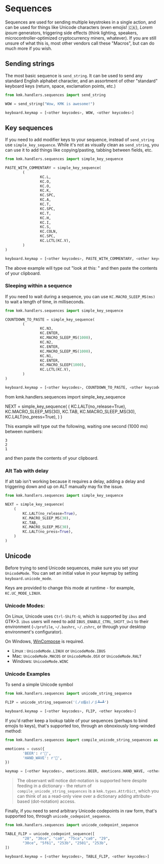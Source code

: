 # Sequences

Sequences are used for sending multiple keystrokes in a single action, and can
be used for things like Unicode characters (even emojis! 🇨🇦), _Lorem ipsum_
generators, triggering side effects (think lighting, speakers,
microcontroller-optimized cryptocurrency miners, whatever). If you are still
unsure of what this is, most other vendors call these "Macros", but can do much
more if you wish.

## Sending strings
The most basic sequence is `send_string`. It can be used to send any standard
English alphabet character, and an assortment of other "standard" keyboard keys
(return, space, exclamation points, etc.)

```python
from kmk.handlers.sequences import send_string

WOW = send_string("Wow, KMK is awesome!")

keyboard.keymap = [<other keycodes>, WOW, <other keycodes>]
```

## Key sequences
If you need to add modifier keys to your sequence, instead of `send_string` use
`simple_key_sequence`. While it's not as visually clean as `send_string`, you can
use it to add things like copying/pasting, tabbing between fields, etc.

```python
from kmk.handlers.sequences import simple_key_sequence

PASTE_WITH_COMMENTARY = simple_key_sequence(
        (
                KC.L,
                KC.O,
                KC.O,
                KC.K,
                KC.SPC,
                KC.A,
                KC.T,
                KC.SPC,
                KC.T,
                KC.H,
                KC.I,
                KC.S,
                KC.COLN,
                KC.SPC,
                KC.LCTL(KC.V),
        )
)

keyboard.keymap = [<other keycodes>, PASTE_WITH_COMMENTARY, <other keycodes>]
```

The above example will type out "look at this: " and then paste the contents of your
clipboard.


### Sleeping within a sequence

If you need to wait during a sequence, you can use `KC.MACRO_SLEEP_MS(ms)` to wait a 
length of time, in milliseconds.

```python
from kmk.handlers.sequences import simple_key_sequence

COUNTDOWN_TO_PASTE = simple_key_sequence(
        (
                KC.N3,
                KC.ENTER,
                KC.MACRO_SLEEP_MS(1000),
                KC.N2,
                KC.ENTER,
                KC.MACRO_SLEEP_MS(1000),
                KC.N1,
                KC.ENTER,
                KC.MACRO_SLEEP(1000),
                KC.LCTL(KC.V),
        )
)

keyboard.keymap = [<other keycodes>, COUNTDOWN_TO_PASTE, <other keycodes>]
```

from kmk.handlers.sequences import simple_key_sequence

NEXT = simple_key_sequence(
    (
        KC.LALT(no_release=True), 
        KC.MACRO_SLEEP_MS(30),
        KC.TAB,
        KC.MACRO_SLEEP_MS(30),
        KC.LALT(no_press=True),
    )
)

This example will type out the following, waiting one second (1000 ms) between numbers:

    3
    2
    1

and then paste the contents of your clipboard.

### Alt Tab with delay

If alt tab isn't working because it requires a delay, adding a delay and triggering
down and up on ALT manually may fix the issue.

``` python
from kmk.handlers.sequences import simple_key_sequence

NEXT = simple_key_sequence(
    (
        KC.LALT(no_release=True), 
        KC.MACRO_SLEEP_MS(30),
        KC.TAB,
        KC.MACRO_SLEEP_MS(30),
        KC.LALT(no_press=True),
    )
)
```

## Unicode
Before trying to send Unicode sequences, make sure you set your `UnicodeMode`.
You can set an initial value in your keymap by setting `keyboard.unicode_mode`.

Keys are provided to change this mode at runtime - for example, `KC.UC_MODE_LINUX`.


### Unicode Modes:
On Linux, Unicode uses `Ctrl-Shift-U`, which is supported by `ibus` and GTK+3.
`ibus` users will need to add `IBUS_ENABLE_CTRL_SHIFT_U=1` to their environment
(`~/profile`, `~/.bashrc`, `~/.zshrc`, or through your desktop environment's
configurator).

On Windows, [WinCompose](https://github.com/samhocevar/wincompose) is required.

- Linux : `UnicodeMode.LINUX` or `UnicodeMode.IBUS`
- Mac: `UnicodeMode.MACOS` or `UnicodeMode.OSX` or `UnicodeMode.RALT`
- Windows: `UnicodeMode.WINC`


### Unicode Examples

To send a simple Unicode symbol
```python
from kmk.handlers.sequences import unicode_string_sequence

FLIP = unicode_string_sequence('(ノಠ痊ಠ)ノ彡┻━┻')

keyboard.keymap = [<other keycodes>, FLIP, <other keycodes>]
```

If you'd rather keep a lookup table of your sequences (perhaps to bind emojis to
keys), that's supported too, through an obnoxiously long-winded method:

```python
from kmk.handlers.sequences import compile_unicode_string_sequences as cuss

emoticons = cuss({
        'BEER': r'🍺',
        'HAND_WAVE': r'👋',
})

keymap = [<other keycodes>, emoticons.BEER, emoticons.HAND_WAVE, <other keycodes>]
```

> The observant will notice dot-notation is supported here despite feeding in a
> dictionary - the return of `compile_unicode_string_sequences` is a
> `kmk.types.AttrDict`, which you can think of as a read-only view over a
> dictionary adding attribute-based (dot-notation) access.

Finally, if you need to send arbitrary Unicode codepoints in raw form, that's
supported too, through `unicode_codepoint_sequence`.

```python
from kmk.handlers.sequences import unicode_codepoint_sequence

TABLE_FLIP = unicode_codepoint_sequence([
        "28", "30ce", "ca0", "75ca","ca0", "29",
        "30ce", "5f61", "253b", "2501", "253b",
])

keyboard.keymap = [<other keycodes>, TABLE_FLIP, <other keycodes>]
```
